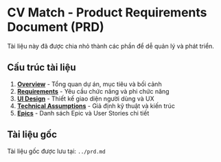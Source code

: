# CV Match - Product Requirements Document (PRD)

Tài liệu này đã được chia nhỏ thành các phần để dễ quản lý và phát triển.

## Cấu trúc tài liệu

1. **[Overview](./overview.md)** - Tổng quan dự án, mục tiêu và bối cảnh
2. **[Requirements](./requirements.md)** - Yêu cầu chức năng và phi chức năng
3. **[UI Design](./ui-design.md)** - Thiết kế giao diện người dùng và UX
4. **[Technical Assumptions](./technical-assumptions.md)** - Giả định kỹ thuật và kiến trúc
5. **[Epics](./epics.md)** - Danh sách Epic và User Stories chi tiết

## Tài liệu gốc

Tài liệu gốc được lưu tại: `../prd.md`